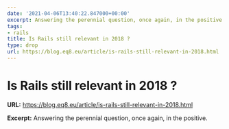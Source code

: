 ```yaml
---
date: '2021-04-06T13:40:22.847000+00:00'
excerpt: Answering the perennial question, once again, in the positive.
tags:
- rails
title: Is Rails still relevant in 2018 ?
type: drop
url: https://blog.eq8.eu/article/is-rails-still-relevant-in-2018.html
---
```


# Is Rails still relevant in 2018 ?

**URL:** https://blog.eq8.eu/article/is-rails-still-relevant-in-2018.html

**Excerpt:** Answering the perennial question, once again, in the positive.
